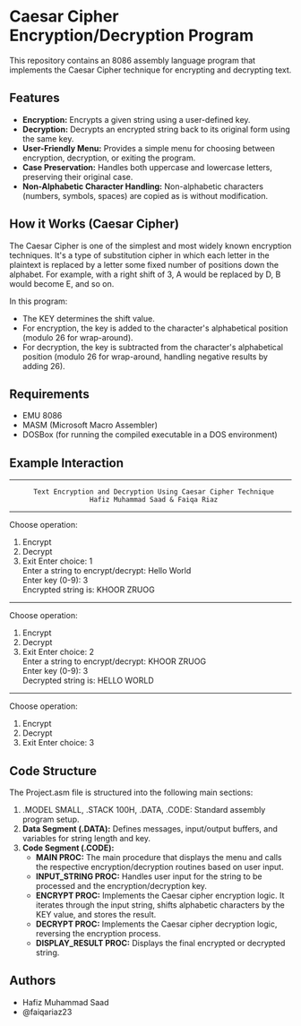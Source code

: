 # Caesar Cipher Encryption/Decryption Program

This repository contains an 8086 assembly language program that implements the Caesar Cipher technique for encrypting and decrypting text.

## Features
- **Encryption:** Encrypts a given string using a user-defined key.
- **Decryption:** Decrypts an encrypted string back to its original form using the same key.
- **User-Friendly Menu:** Provides a simple menu for choosing between encryption, decryption, or exiting the program.
- **Case Preservation:** Handles both uppercase and lowercase letters, preserving their original case.
- **Non-Alphabetic Character Handling:** Non-alphabetic characters (numbers, symbols, spaces) are copied as is without modification.

## How it Works (Caesar Cipher)
The Caesar Cipher is one of the simplest and most widely known encryption techniques. It's a type of substitution cipher in which each letter in the plaintext is replaced by a letter some fixed number of positions down the alphabet. For example, with a right shift of 3, A would be replaced by D, B would become E, and so on.

In this program:
- The KEY determines the shift value.
- For encryption, the key is added to the character's alphabetical position (modulo 26 for wrap-around).
- For decryption, the key is subtracted from the character's alphabetical position (modulo 26 for wrap-around, handling negative results by adding 26).

## Requirements
- EMU 8086
- MASM (Microsoft Macro Assembler)
- DOSBox (for running the compiled executable in a DOS environment)

## Example Interaction
--------------------------------------------------------------------------------
          Text Encryption and Decryption Using Caesar Cipher Technique
                        Hafiz Muhammad Saad & Faiqa Riaz
--------------------------------------------------------------------------------
Choose operation:
1. Encrypt
2. Decrypt
3. Exit
Enter choice: 1 <br/>
Enter a string to encrypt/decrypt: Hello World <br/>
Enter key (0-9): 3 <br/>
Encrypted string is: KHOOR ZRUOG
--------------------------------------------------------------------------------
Choose operation:
1. Encrypt
2. Decrypt
3. Exit
Enter choice: 2 <br/>
Enter a string to encrypt/decrypt: KHOOR ZRUOG <br/>
Enter key (0-9): 3 <br/>
Decrypted string is: HELLO WORLD
--------------------------------------------------------------------------------
Choose operation:
1. Encrypt
2. Decrypt
3. Exit
Enter choice: 3

## Code Structure
The Project.asm file is structured into the following main sections:
1. .MODEL SMALL, .STACK 100H, .DATA, .CODE: Standard assembly program setup.
2. **Data Segment (.DATA):** Defines messages, input/output buffers, and variables for string length and key.
3. **Code Segment (.CODE):**
   - **MAIN PROC:** The main procedure that displays the menu and calls the respective encryption/decryption routines based on user input.
   - **INPUT_STRING PROC:** Handles user input for the string to be processed and the encryption/decryption key.
   - **ENCRYPT PROC:** Implements the Caesar cipher encryption logic. It iterates through the input string, shifts alphabetic characters by the KEY value, and stores the result.
   - **DECRYPT PROC:** Implements the Caesar cipher decryption logic, reversing the encryption process.
   - **DISPLAY_RESULT PROC:** Displays the final encrypted or decrypted string.

## Authors
- Hafiz Muhammad Saad
- @faiqariaz23
